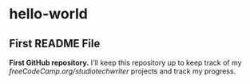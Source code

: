 # hello-world
## First README File
**First GitHub repository.** I'll keep this repository up to keep track of my _freeCodeCamp.org/studiotechwriter_ projects and track my progress.
